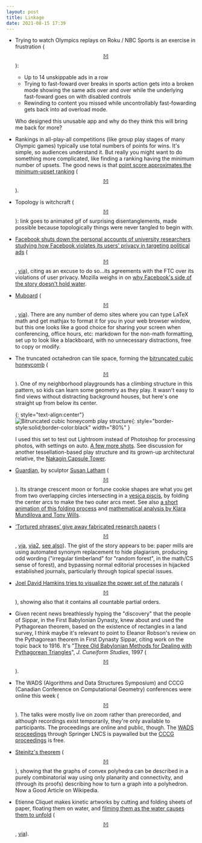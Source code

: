 ```yaml
---
layout: post
title: Linkage
date: 2021-08-15 17:39
---
```

* Trying to watch Olympics replays on Roku / NBC Sports is an exercise in frustration ([$$\mathbb{M}$$](https://mathstodon.xyz/@11011110/106684830455526311)):

  * Up to 14 unskippable ads in a row
  * Trying to fast-foward over breaks in sports action gets into a broken mode showing the same ads over and over while the underlying fast-foward goes on with disabled controls
  * Rewinding to content you missed while uncontrollably fast-fowarding gets back into ad overload mode.
 
  Who designed this unusable app and why do they think this will bring me back for more?

* Rankings in all-play-all competitions (like group play stages of many Olympic games) typically use total numbers of points for wins. It's simple, so audiences understand it. But really you might want to do something more complicated, like finding a ranking having the minimum number of upsets.  The good news is that [point score approximates the minimum-upset ranking](https://cse.buffalo.edu/faculty/atri/papers/algos/fas-soda.pdf) ([$$\mathbb{M}$$](https://mathstodon.xyz/@11011110/106691070346474540)).

* Topology is witchcraft ([$$\mathbb{M}$$](https://lainchan.gay/objects/0f77d3e4-aa38-428e-aa4a-250574c66dda)): link goes to animated gif of surprising disentanglements, made possible because topologically things were never tangled to begin with.

* [Facebook shuts down the personal accounts of university researchers studying how Facebook violates its users' privacy in targeting political ads](https://www.bloomberg.com/news/articles/2021-08-03/facebook-disables-accounts-tied-to-nyu-research-project) ([$$\mathbb{M}$$](https://mathstodon.xyz/@11011110/106700052721454124), [via](https://news.ycombinator.com/item?id=28066214)), citing as an excuse to do so...its agreements with the FTC over its violations of user privacy. Mozilla weighs in on [why Facebook's side of the story doesn't hold water](https://blog.mozilla.org/en/mozilla/news/why-facebooks-claims-about-the-ad-observer-are-wrong/).

* [Muboard](https://muboard.net/) ([$$\mathbb{M}$$](https://mathstodon.xyz/@11011110/106713423407783688), [via](https://lobste.rs/s/mqfkap/mathematics_chalkboard_with_mathjax)). There are any number of demo sites where you can type LaTeX math and get mathjax to format it for you in your web browser window, but this one looks like a good choice for sharing your screen when conferencing, office hours, etc: markdown for the non-math formatting, set up to look like a blackboard, with no unnecessary distractions, free to copy or modify.

* The truncated octahedron can tile space, forming the [bitruncated cubic honeycomb](https://en.wikipedia.org/wiki/Bitruncated_cubic_honeycomb) ([$$\mathbb{M}$$](https://mathstodon.xyz/@11011110/106717788120113051)). One of my neighborhood playgrounds has a climbing structure in this pattern, so kids can learn some geometry as they play. It wasn't easy to find views without distracting background houses, but here's one straight up from below its center.

  {: style="text-align:center"}
![Bitruncated cubic honeycomb play structure](https://www.ics.uci.edu/~eppstein/pix/bchps/1-m.jpg){: style="border-style:solid;border-color:black" width="80%" }

  I used this set to test out Lightroom instead of Photoshop for processing photos, with settings on auto. [A few more shots](https://www.ics.uci.edu/~eppstein/pix/bchps/). See discussion for another tessellation-based play structure and its grown-up architectural relative, the [Nakagin Capsule Tower](https://en.wikipedia.org/wiki/Nakagin_Capsule_Tower). 

* [Guardian](https://www.freemangallerysantafe.com/art/guardian-by-susan-latham), by sculptor [Susan Latham](https://susanlatham.net/) ([$$\mathbb{M}$$](https://mathstodon.xyz/@11011110/106724752509935406)). Its strange crescent moon or fortune cookie shapes are what you get from two overlapping circles intersecting in a [vesica piscis](https://en.wikipedia.org/wiki/Vesica_piscis), by folding  the center arcs to make the two outer arcs meet. See also [a short animation of this folding process](https://www.youtube.com/watch?v=H6UeMmWx6i0) and [mathematical analysis by Klara Mundilova and Tony Wills](http://archive.bridgesmathart.org/2018/bridges2018-535.html).

* [‘Tortured phrases’ give away fabricated research papers](https://arxiv.org/abs/2107.06751) ([$$\mathbb{M}$$](https://mathstodon.xyz/@11011110/106727203820504644), [via](https://boingboing.net/2021/08/09/tortured-phrases-used-to-fool-plagiarism-detectors-now-infest-scientific-papers.html), [via2](https://www.nature.com/articles/d41586-021-02134-0), [see also](https://retractionwatch.com/2021/07/12/elsevier-says-integrity-and-rigor-of-peer-review-for-400-papers-fell-beneath-the-high-standards-expected/)). The gist of the story appears to be: paper mills are using automated synonym replacement to hide plagiarism, producing odd wording ("irregular timberland" for "random forest", in the math/CS sense of forest), and bypassing normal editorial processes in hijacked established journals, particularly through topical special issues.

* [Joel David Hamkins tries to visualize the power set of the naturals](http://jdh.hamkins.org/the-lattice-of-sets-of-natural-numbers-is-rich/) ([$$\mathbb{M}$$](https://mathstodon.xyz/@11011110/106741533744552581)), showing also that it contains all countable partial orders.

* Given recent news breathlessly hyping the "discovery" that the people of Sippar, in the First Babylonian Dynasty, knew about and used the Pythagorean theorem, based on the existence of rectangles in a land survey, I think maybe it's relevant to point to Eleanor Robson's review on the Pythagorean theorem in First Dynasty Sippar, citing work on the topic back to 1916. It's "[Three Old Babylonian Methods for Dealing with Pythagorean Triangles](https://www.jstor.org/stable/1359891)", _J. Cuneiform Studies_, 1997 ([$$\mathbb{M}$$](https://mathstodon.xyz/@11011110/106747623214954539)).

* The WADS (Algorithms and Data Structures Symposium) and CCCG (Canadian Conference on Computational Geometry) conferences were online this week ([$$\mathbb{M}$$](https://mathstodon.xyz/@11011110/106750493101878056)). The talks were mostly live on zoom rather than prerecorded, and although recordings exist temporarily, they're only available to participants. The proceedings are online and public, though. The [WADS proceedings](https://doi.org/10.1007/978-3-030-83508-8) through Springer LNCS is paywalled but the [CCCG proceedings](https://projects.cs.dal.ca/cccg2021/wordpress/wp-content/uploads/2021/08/CCCG2021.pdf) is free.

* [Steinitz's theorem](https://en.wikipedia.org/wiki/Steinitz%27s_theorem) ([$$\mathbb{M}$$](https://mathstodon.xyz/@11011110/106755883632277176)), showing that the graphs of convex polyhedra can be described in a purely combinatorial way using only planarity and connectivity, and (through its proofs) describing how to turn a graph into a polyhedron. Now a Good Article on Wikipedia.

* Etienne Cliquet makes kinetic artworks by cutting and folding sheets of paper, floating them on water, and [filming them as the water causes them to unfold](https://thekidshouldseethis.com/post/flottille-etienne-cliquet-video) ([$$\mathbb{M}$$](https://mathstodon.xyz/@11011110/106762367791482461), [via](https://www.metafilter.com/192329/Floating-Origami)).